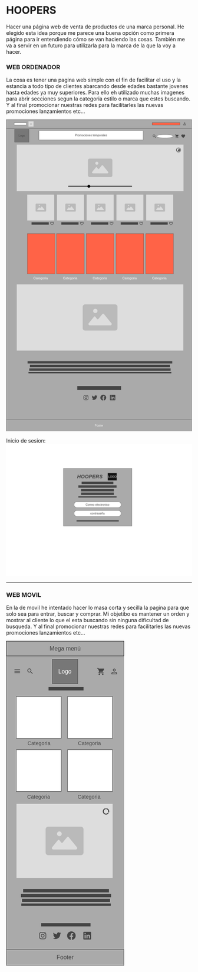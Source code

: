 # HOOPERS

Hacer una página web de venta de productos de una marca personal. He elegido esta idea porque me parece una buena opción como primera página para ir entendiendo cómo se van haciendo las cosas. También me va a servir en un futuro para utilizarla para la marca de la que la voy a hacer.

### WEB ORDENADOR

La cosa es tener una pagina web simple con el fin de facilitar el uso y la estancia a todo tipo de clientes abarcando desde edades bastante jovenes hasta edades ya muy superiores. Para ello eh utilizado muchas imagenes para abrir secciones segun la categoria estilo o marca que estes buscando.
Y al final promocionar nuestras redes para facilitarles las nuevas promociones lanzamientos etc...

![Ordenador](img/1-Ordenador.png)

Inicio de sesion:
![Inicio](img/incio-sesion.png)

---

### WEB MOVIL

En la de movil he intentado hacer lo masa corta y secilla la pagina para que solo sea para entrar, buscar y comprar. Mi objetibo es mantener un orden y mostrar al cliente lo que el esta buscando sin ninguna dificultad de busqueda. Y al final promocionar nuestras redes para facilitarles las nuevas promociones lanzamientos etc...

![Movil](img/Movil.png)
